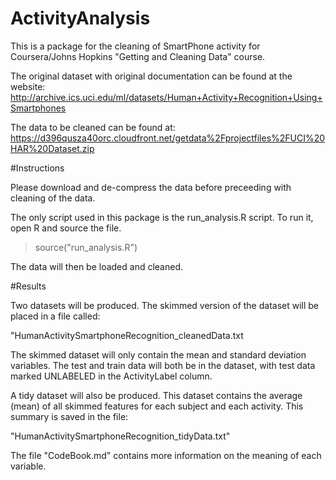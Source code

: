 ActivityAnalysis
================

This is a package for the cleaning of SmartPhone activity for Coursera/Johns Hopkins "Getting and Cleaning Data" course.

The original dataset with original documentation can be found at the website:
http://archive.ics.uci.edu/ml/datasets/Human+Activity+Recognition+Using+Smartphones 

The data to be cleaned can be found at:
https://d396qusza40orc.cloudfront.net/getdata%2Fprojectfiles%2FUCI%20HAR%20Dataset.zip 

#Instructions

Please download and de-compress the data before preceeding with cleaning of the data.

The only script used in this package is the run_analysis.R script. To run it, open R and source the file.

> source("run_analysis.R")

The data will then be loaded and cleaned. 

#Results

Two datasets will be produced. The skimmed version of the dataset will be placed in a file called:

"HumanActivitySmartphoneRecognition_cleanedData.txt

The skimmed dataset will only contain the mean and standard deviation variables. The test and train data will both be in the dataset, with test data marked UNLABELED in the ActivityLabel column.

A tidy dataset will also be produced. This dataset contains the average (mean) of all skimmed features for each subject and each activity. This summary is saved in the file:

"HumanActivitySmartphoneRecognition_tidyData.txt"


The file "CodeBook.md" contains more information on the meaning of each variable.
